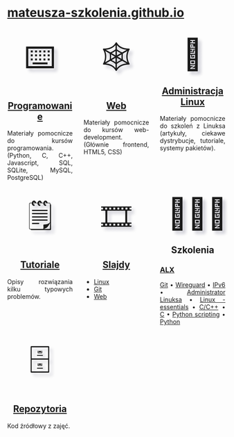 # [mateusza-szkolenia.github.io](https://mateusza-szkolenia.github.io/)

<nav>

<section>
<figure>⌨️</figure>
<h2><a href='Programowanie/'>Programowanie</a></h2>
<p>Materiały pomocnicze do kursów programowania. (Python, C, C++, Javascript, SQL, SQLite, MySQL, PostgreSQL)</p>
</section>

<section>
<figure>🕸️</figure>
<h2><a href='Web/'>Web</a></h2>
<p>Materiały pomocnicze do kursów web-development. (Głównie frontend, HTML5, CSS)</p>
</section>

<section>
<figure>🐧</figure>
<h2><a href="Administracja_Linux/">Administracja Linux</a></h2>
<p>Materiały pomocnicze do szkoleń z Linuksa (artykuły, ciekawe dystrybucje, tutoriale, systemy pakietów).</p>
</section>

<section>
<figure>🗒️</figure>

## [Tutoriale](Tutoriale/)

Opisy rozwiązania kilku typowych problemów.

</section>

<section>
<figure>🎞️</figure>

## [Slajdy](Slajdy/)

* [Linux](Slajdy/Linux/)
* [Git](Slajdy/Git/)
* [Web](Slajdy/Web/)

</section>

<section>
<figure>👨🏼‍🏫</figure>
<h2>Szkolenia</h2>
<h3><a href="https://alx.pl">ALX</a></h3>
<p>
<a href="https://www.alx.pl/szkolenia/git-intro/">Git</a> •
<a href="https://www.alx.pl/szkolenia/wireguard/">Wireguard</a> •
<a href="https://www.alx.pl/szkolenia/protokol-ipv6/">IPv6</a> •
<a href="https://www.alx.pl/pl/administrator-linuksa/">Administrator Linuksa</a> •
<a href="https://www.alx.pl/szkolenia/linux-essentials/">Linux - essentials</a> •
<a href="https://www.alx.pl/pl/kurs-cpp-programowanie/">C/C++</a> •
<a href="https://www.alx.pl/szkolenia/programowanie-c-podstawy/">C</a> •
<a href="https://www.alx.pl/szkolenia/python-pisanie-drobnych-programow/">Python scripting</a> •
<a href="https://www.alx.pl/pl/bootcamp-python/">Python</a>
</p>
</section>

<section>
<figure>🗄</figure>
<h2><a href="https://github.com/mateusza-szkolenia/">Repozytoria</a></h2>
<p>Kod źródłowy z zajęć.</p>
</section>

</nav>

<style>
nav section figure
{
    display: block;
    margin: 0.25em;
    font-size: 5em;
    text-align: center;
    text-shadow: 0.1em 0.1em 0.1em rgba(10, 10, 50, 0.2);
}

@media (min-width: 720px)
{
    nav
    {
        display: flex;
        flex-wrap: wrap;
        justify-content: space-between;
    }

    nav section
    {
        width: 30%;
    }

    nav section p
    {
        text-align: justify;
    }

    nav section h2
    {
        text-align: center;
    }
}
</style>
<script data-goatcounter="https://mateusza.goatcounter.com/count" async src="//gc.zgo.at/count.js"></script>
